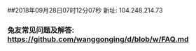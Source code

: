 ##2018年09月28日07时12分07秒 新址: 104.248.214.73
### 兔友常见问题及解答: https://github.com/wanggonging/d/blob/w/FAQ.md
